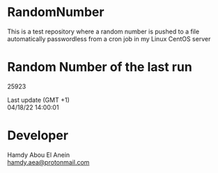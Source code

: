 # RandomNumber    
This is a test repository where a random number is pushed to a file automatically passwordless from a cron job in my Linux CentOS server    
# Random Number of the last run   
25923
      
Last update (GMT +1)    
04/18/22 14:00:01
# Developer    
Hamdy Abou El Anein   
hamdy.aea@protonmail.com
